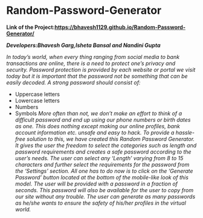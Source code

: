 # Random-Password-Generator

**Link of the Project:https://bhavesh1129.github.io/Random-Password-Generator/**

**_Developers:Bhavesh Garg,Isheta Bansal and Nandini Gupta_**

_In today’s world, when every thing ranging from social media to bank transactions are online, there is a need to protect one’s privacy and security. 
Password protection is provided by each website or portal we visit today but it is important that the password not be something that can be easily decoded.
A strong password should consist of:_
*	Uppercase letters
*	Lowercase letters
* Numbers
*	Symbols 
_More often than not, we don’t make an effort to think of a difficult password and end up using our phone numbers or birth dates as one. 
This does nothing except making our online profiles, bank account information etc. unsafe and easy to hack.
To provide a hassle-free solution to this, we have created this Random Password Generator. 
It gives the user the freedom to select the categories such as length and password requirements and creates a safe password according to the user’s needs. 
The user can select any ‘Length’ varying from 8 to 15 characters and further select the requirements for the password from the ‘Settings’ section. 
All one has to do now is to click on the ‘Generate Password’ button located at the bottom of the mobile-like look of this model. 
The user will be provided with a password in a fraction of seconds. 
This password will also be available for the user to copy from our site without any trouble. 
The user can generate as many passwords as he/she wants to ensure the safety of his/her profiles in the virtual world._

